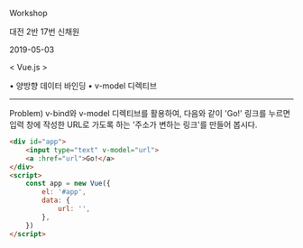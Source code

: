 Workshop

대전 2반 17번 신채원

2019-05-03

< Vue.js >

• 양방향 데이터 바인딩
• v-model 디렉티브

----

Problem) v-bind와 v-model 디렉티브를 활용하여, 다음와 같이 'Go!' 링크를 누르면 입력 창에 작성한 URL로 가도록 하는 '주소가 변하는 링크'를 만들어 봅시다.

```html
<div id="app">    
    <input type="text" v-model="url">    
    <a :href="url">Go!</a>
</div>
<script>    
    const app = new Vue({        
        el: '#app',        
        data: {            
            url: '',
        },    
    })
</script>
```


